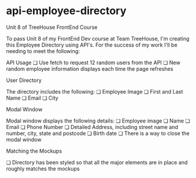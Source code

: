 # api-employee-directory
 Unit 8 of TreeHouse FrontEnd Course

To pass Unit 8 of my FrontEnd Dev course at Team TreeHouse, I'm creating this Employee Directory using API's.
For the success of my work I'll be needing to meet the following:

API Usage
❏ Use fetch to request 12 random users from the API
❏ New random employee information displays each time the page refreshes


User Directory

The directory includes the following:
❏ Employee Image
❏ First and Last Name
❏ Email
❏ City

Modal Window

Modal window displays the following details:
❏ Employee image
❏ Name
❏ Email
❏ Phone Number
❏ Detailed Address, including street name and number, city, state and postcode
❏ Birth date
❏ There is a way to close the modal window

Matching the Mockups

❏ Directory has been styled so that all the major elements are in place and roughly
matches the mockups